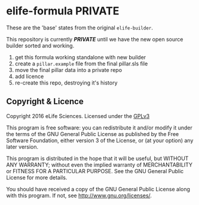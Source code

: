 # elife-formula PRIVATE

These are the 'base' states from the original `elife-builder`.

This repository is currently ***PRIVATE*** until we have the new
open source builder sorted and working.

1. get this formula working standalone with new builder
2. create a `pillar.example` file from the final pillar.sls file
3. move the final pillar data into a private repo
4. add licence
5. re-create this repo, destroying it's history

## Copyright & Licence

Copyright 2016 eLife Sciences. Licensed under the [GPLv3](LICENCE.txt)

This program is free software: you can redistribute it and/or modify
it under the terms of the GNU General Public License as published by
the Free Software Foundation, either version 3 of the License, or
(at your option) any later version.

This program is distributed in the hope that it will be useful,
but WITHOUT ANY WARRANTY; without even the implied warranty of
MERCHANTABILITY or FITNESS FOR A PARTICULAR PURPOSE.  See the
GNU General Public License for more details.

You should have received a copy of the GNU General Public License
along with this program.  If not, see <http://www.gnu.org/licenses/>.
